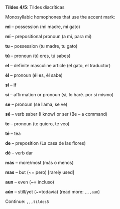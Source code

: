 **Tildes 4/5**: Tildes diacríticas

Monosyllabic homophones that use the accent mark:


**mi** – possession (mi madre, mi gato)

**mí** – prepositional pronoun (a mí, para mí)


**tu** – possession (tu madre, tu gato)

**tú** – pronoun (tú eres, tú sabes)


**el** – definite masculine article (el gato, el traductor)

**él** – pronoun (él es, él sabe)


**si** – if

**sí** – affirmation or pronoun (sí, lo haré. por sí mismo)


**se** – pronoun (se llama, se ve)

**sé** – verb saber (I know) or ser (Be – a command)


**te** – pronoun (te quiero, te veo)

**té** – tea


**de** – preposition (La casa de las flores)

**dé** – verb dar


**más** – more/most (más o menos)

**mas** – but (~= pero) [rarely used]


**aun** – even (~= incluso)

**aún** – still/yet (~=todavía) (read more: `,,,aun`)



Continue: `,,,tildes5`
